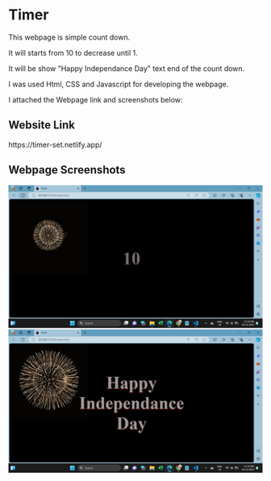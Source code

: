 <h1>Timer</h1>
<p>This webpage is simple count down.</p>
<p>It will starts from 10 to decrease until 1.</p>
<p>It will be show "Happy Independance Day" text end of the count down.</p>
<p>I was used Html, CSS and Javascript for developing the webpage.</p>
<p>I attached the Webpage link and screenshots below:</p>

<h2>Website Link</h2>
https://timer-set.netlify.app/  <br>

<h2>Webpage Screenshots</h2>
<img src="/images/Screenshot1.png" alt="Screenshot1">
<img src="/images/Screenshot2.png" alt="Screenshot2">
